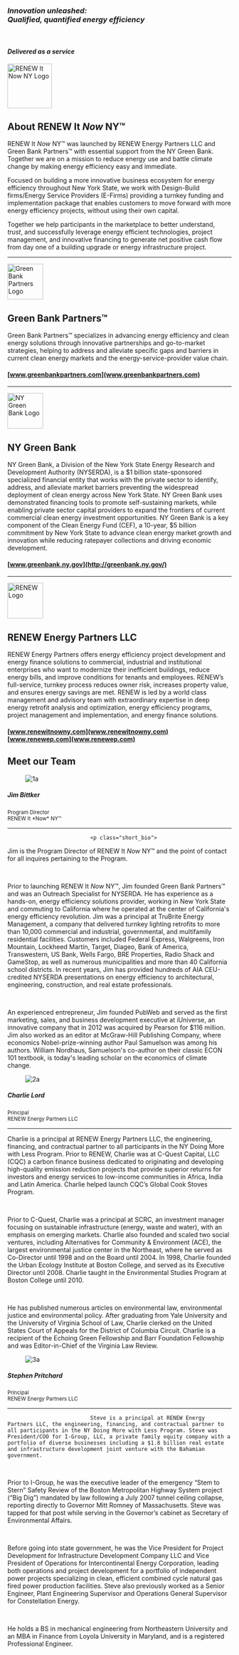 ﻿<div class="full_page_photo" style="background-image: url(assets/hero2.jpg);">
     <div class="container">
          <section class="call_to_action">
               <i><h3 class="animated fadeInDown skincolored">Innovation unleashed:<br>
 Qualified, quantified energy efficiency</h3></i>
               <br>
               <i><h4 class="animated fadeInUp">
                   Delivered as a service
               </h4></i>
          </section>
     </div>
</div>

<div class="main">
        <section>
            <div class="container">
<img src="assets/RENEW It Now NY Logo.PNG" height="100 px" alt="RENEW It Now NY Logo">

# About RENEW It *Now* NY™

RENEW It *Now* NY™ was launched by RENEW Energy Partners LLC and Green Bank Partners™ with essential support from the NY Green Bank. Together we are on a mission to reduce energy use and battle climate change by making energy efficiency easy and immediate.

Focused on building a more innovative business ecosystem for energy efficiency throughout New York State, we work with Design-Build firms/Energy Service Providers (E-Firms) providing a turnkey funding and implementation package that enables customers to move forward with more energy efficiency projects, without using their own capital.

Together we help participants in the marketplace to better understand, *trust*, and successfully leverage energy efficient technologies, project management, and innovative financing to generate net positive cash flow from day one of a building upgrade or energy infrastructure project.


</h4>


***


 <img src="assets/Green Bank Partners Logo.PNG" height="80 px" alt="Green Bank Partners Logo">


## Green Bank Partners™
Green Bank Partners™ specializes in advancing energy efficiency and clean energy solutions through innovative partnerships and go-to-market strategies, helping to address and alleviate specific gaps and barriers in current clean energy markets and the energy-service-provider value chain.

<h4>

[www.greenbankpartners.com](www.greenbankpartners.com)

</h4>

***
<img src="assets/NY Green Bank Logo.png" height="80 px" alt="NY Green Bank Logo">


## NY Green Bank
NY Green Bank, a Division of the New York State Energy Research and Development Authority (NYSERDA), is a $1 billion state-sponsored specialized financial entity that works with the private sector to identify, address, and alleviate market barriers preventing the widespread deployment of clean energy across New York State. NY Green Bank uses demonstrated financing tools to promote self-sustaining markets, while enabling private sector capital providers to expand the frontiers of current commercial clean energy investment opportunities. NY Green Bank is a key component of the Clean Energy Fund (CEF), a 10-year, $5 billion commitment by New York State to advance clean energy market growth and innovation while reducing ratepayer collections and driving economic development.

<h4>

[www.greenbank.ny.gov](http://greenbank.ny.gov/)


</h4>

***

<img src="assets/RENEW Logo.jpg" height="80 px" alt="RENEW Logo">


## RENEW Energy Partners LLC
RENEW Energy Partners offers energy efficiency project development and energy finance solutions to commercial, industrial and institutional enterprises who want to modernize their inefficient buildings, reduce energy bills, and improve conditions for tenants and employees.  RENEW’s full-service, turnkey process reduces owner risk, increases property value, and ensures energy savings are met. RENEW is led by a world class management and advisory team with extraordinary expertise in deep energy retrofit analysis and optimization, energy efficiency programs, project management and implementation, and energy finance solutions.


<h4>

[www.renewitnowny.com](www.renewitnowny.com)
[www.renewep.com](www.renewep.com)

<!-- *** -->
<!-- <img src="assets\RIT Logo.jpg" height="100 px" alt="RIT Logo">  -->
<!-- <img src="assets/Logo_SRS_Dec10.jpg" height="80 px" alt="SRS Logo"> -->

<!-- ## Sustainable Real Estate Solutions, Inc. (SRS) -->

<!-- Sustainable Real Estate Solutions (SRS) provides industry best practice methodology for building energy efficiency investment underwriting. SRS delivers Sustainable Real Estate Manager® a cloud-based, software-as-a-service energy finance and technical underwriting platform supporting NY Doing More with Less to underwrite energy efficiency and renewable energy projects that yield compelling investment returns. -->

<!-- <h4> -->

<!-- [srmnetwork.com](http://srmnetwork.com) -->

</h4>


  <section class="team_members">
          <div class="container">
               <h2 class="section_header fancy centered">Meet our Team</h2>
               <div class="row">
                    <div class="col-sm-6 col-md-4">
                         <div class="team_member">
                              <figure style="background-image: url(assets/JimBittker.png)"><img src="assets/JimBittker.png" alt="1a"></figure>
                              <h5>Jim Bittker</h5>
                              <small>Program Director<br> RENEW It *Now* NY™</small>
                              <hr>

                              <p class="short_bio">
Jim is the Program Director of RENEW It *Now* NY™ and the point of contact for all inquires pertaining to the Program.

<br>

Prior to launching RENEW It *Now* NY™, Jim founded Green Bank Partners™ and was an Outreach Specialist for NYSERDA. He has experience as a hands-on, energy efficiency solutions provider, working in New York State and commuting to California where he operated at the center of California's energy efficiency revolution.  Jim was a principal at TruBrite Energy Management, a company that delivered turnkey lighting retrofits to more than 10,000 commercial and industrial, governmental, and multifamily residential facilities.  Customers included Federal Express, Walgreens, Iron Mountain, Lockheed Martin, Target, Diageo, Bank of America, Transwestern, US Bank, Wells Fargo, BRE Properties, Radio Shack and GameStop, as well as numerous municipalities and more than 40 California school districts.  In recent years, Jim has provided hundreds of AIA CEU-credited NYSERDA presentations on energy efficiency to architectural, engineering, construction, and real estate professionals.

<br>

An experienced entrepreneur, Jim founded PubWeb and served as the first marketing, sales, and business development executive at iUniverse, an innovative company that in 2012 was acquired by Pearson for $116 million. Jim also worked as an editor at McGraw-Hill Publishing Company, where economics Nobel-prize-winning author Paul Samuelson was among his authors. William Nordhaus, Samuelson's co-author on their classic ECON 101 textbook, is today's leading scholar on the economics of climate change.</p>
                         </div>
                    </div>
                    <div class="col-sm-6 col-md-4">
                         <div class="team_member">
                              <figure style="background-image: url(assets/charlie-lord.jpg)"><img src="assets/charlie-lord.jpg" alt="2a"></figure>
                              <h5>Charlie Lord</h5>
                              <small>Principal<br>RENEW Energy Partners LLC</small>
                              <hr>
                              <p class="short_bio"> Charlie is a principal at RENEW Energy Partners LLC, the engineering, financing, and contractual partner to all participants in the NY Doing More with Less Program. Prior to RENEW, Charlie was at C-Quest Capital, LLC (CQC) a carbon finance business dedicated to originating and developing high-quality emission reduction projects that provide superior returns for investors and energy services to low-income communities in Africa, India and Latin America. Charlie helped launch CQC’s Global Cook Stoves Program.

<br>

Prior to C-Quest, Charlie was a principal at SCRC, an investment manager focusing on sustainable infrastructure (energy, waste and water), with an emphasis on emerging markets. Charlie also founded and scaled two social ventures, including Alternatives for Community & Environment (ACE), the largest environmental justice center in the Northeast, where he served as Co-Director until 1998 and on the Board until 2004. In 1998, Charlie founded the Urban Ecology Institute at Boston College, and served as its Executive Director until 2008. Charlie taught in the Environmental Studies Program at Boston College until 2010.

<br>

He has published numerous articles on environmental law, environmental justice and environmental policy. After graduating from Yale University and the University of Virginia School of Law, Charlie clerked on the United States Court of Appeals for the District of Columbia Circuit. Charlie is a recipient of the Echoing Green Fellowship and Barr Foundation Fellowship and was Editor-in-Chief of the Virginia Law Review.
</p>
                         </div>
                    </div>
                    <div class="col-sm-6 col-md-4">
                         <div class="team_member">
                              <figure style="background-image: url(assets/stephen-pritchard.jpg)"><img src="assets/stephen-pritchard.jpg" alt="3a"></figure>
                              <h5>Stephen Pritchard</h5>
                              <small>Principal<br>RENEW Energy Partners LLC</small>
                              <hr>
                              <p class="short_bio">

                              Steve is a principal at RENEW Energy Partners LLC, the engineering, financing, and contractual partner to all participants in the NY Doing More with Less Program. Steve was President/COO for I-Group, LLC, a private family equity company with a portfolio of diverse businesses including a $1.8 billion real estate and infrastructure development joint venture with the Bahamian government.

<br>

Prior to I-Group, he was the executive leader of the emergency “Stem to Stern” Safety Review of the Boston Metropolitan Highway System project (“Big Dig”) mandated by law following a July 2007 tunnel ceiling collapse, reporting directly to Governor Mitt Romney of Massachusetts.  Steve was tapped for that post while serving in the Governor’s cabinet as Secretary of Environmental Affairs.

<br>

Before going into state government, he was the Vice President for Project Development for Infrastructure Development Company LLC and Vice President of Operations for Intercontinental Energy Corporation, leading both operations and project development for a portfolio of independent power projects specializing in clean, efficient combined cycle natural gas fired power production facilities.  Steve also previously worked as a Senior Engineer, Plant Engineering Supervisor and Operations General Supervisor for Constellation Energy.

<br>

He holds a BS in mechanical engineering from Northeastern University and an MBA in Finance from Loyola University in Maryland, and is a registered Professional Engineer.
</p>
                         </div>
                    </div>
                    <!-- <div class="col-sm-6 col-md-3">
                         <div class="team_member">
                              <figure style="background-image: url(images/4b.jpg)"><img src="images/4a.jpg" alt="4a"></figure>
                              <h5>Danny Stronghold</h5>
                              <small>Handsome / Driver</small>
                              <hr>
                              <div class="team_social"> <a href="https://www.facebook.com"><i class="fa fa-facebook"></i></a> <a href="https://twitter.com/leonartgr"><i class="fa fa-twitter"></i></a> <a href="#pinterest"><i class="fa fa-linkedin"></i></a> <a href="#googleplus"><i class="fa fa-google-plus"></i></a> </div>
                              <p class="short_bio">In hac habitasse platea dictumst. Suspendisse non tellus ligula. Morbi molestie feugiat tortor a hendrerit.</p>
                         </div>
                    </div> -->
               </div>
          </div>
     </section>
